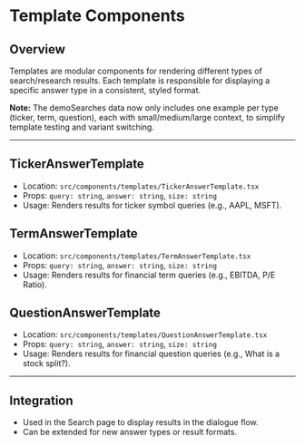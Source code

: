 # Template Components

## Overview
Templates are modular components for rendering different types of search/research results. Each template is responsible for displaying a specific answer type in a consistent, styled format.

**Note:** The demoSearches data now only includes one example per type (ticker, term, question), each with small/medium/large context, to simplify template testing and variant switching.

---

## TickerAnswerTemplate
- Location: `src/components/templates/TickerAnswerTemplate.tsx`
- Props: `query: string`, `answer: string`, `size: string`
- Usage: Renders results for ticker symbol queries (e.g., AAPL, MSFT).

## TermAnswerTemplate
- Location: `src/components/templates/TermAnswerTemplate.tsx`
- Props: `query: string`, `answer: string`, `size: string`
- Usage: Renders results for financial term queries (e.g., EBITDA, P/E Ratio).

## QuestionAnswerTemplate
- Location: `src/components/templates/QuestionAnswerTemplate.tsx`
- Props: `query: string`, `answer: string`, `size: string`
- Usage: Renders results for financial question queries (e.g., What is a stock split?).

---

## Integration
- Used in the Search page to display results in the dialogue flow.
- Can be extended for new answer types or result formats. 
